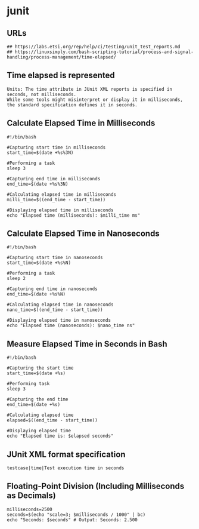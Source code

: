 junit
=====

## URLs

```
## https://labs.etsi.org/rep/help/ci/testing/unit_test_reports.md
## https://linuxsimply.com/bash-scripting-tutorial/process-and-signal-handling/process-management/time-elapsed/
```

## Time elapsed is represented

```
Units: The time attribute in JUnit XML reports is specified in seconds, not milliseconds.
While some tools might misinterpret or display it in milliseconds,
the standard specification defines it in seconds.
```

## Calculate Elapsed Time in Milliseconds

```
#!/bin/bash

#Capturing start time in milliseconds
start_time=$(date +%s%3N)

#Performing a task
sleep 3

#Capturing end time in milliseconds
end_time=$(date +%s%3N)

#Calculating elapsed time in milliseconds
milli_time=$((end_time - start_time))

#Displaying elapsed time in milliseconds
echo "Elapsed time (milliseconds): $milli_time ms"
```

## Calculate Elapsed Time in Nanoseconds

```
#!/bin/bash

#Capturing start time in nanoseconds
start_time=$(date +%s%N)

#Performing a task
sleep 2

#Capturing end time in nanoseconds
end_time=$(date +%s%N)

#Calculating elapsed time in nanoseconds
nano_time=$((end_time - start_time))

#Displaying elapsed time in nanoseconds
echo "Elapsed time (nanoseconds): $nano_time ns"
```

## Measure Elapsed Time in Seconds in Bash

```
#!/bin/bash

#Capturing the start time
start_time=$(date +%s)

#Performing task
sleep 3

#Capturing the end time
end_time=$(date +%s)

#Calculating elapsed time
elapsed=$((end_time - start_time))

#Displaying elapsed time
echo "Elapsed time is: $elapsed seconds"
```

## JUnit XML format specification

```
testcase|time|Test execution time in seconds
```

## Floating-Point Division (Including Milliseconds as Decimals)

```
milliseconds=2500
seconds=$(echo "scale=3; $milliseconds / 1000" | bc)
echo "Seconds: $seconds" # Output: Seconds: 2.500
```
